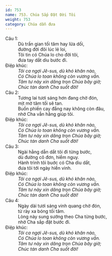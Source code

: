 ```yaml
---
id: 753
name: 753. Chúa Sắp Đặt Đời Tôi
weight: 753
category: Chúa dẫn đưa
---
```

<dl><dt>Câu 1:</dt><dd data-verse="1">Dù trần gian tối tăm hay lừa dối, <br/>đường đời đôi lúc lẻ loi, <br/>Tôi tin có Chúa lo cho đời tôi, <br/>đưa tay dắt dìu bước đi. </dd><dt>Điệp khúc:</dt><dd data-chorus="1"><em>Tôi ca ngợi Jê-sus, dù khó khăn nào, <br/>Có Chúa lo toan không còn vương vấn. <br/>Tâm tư này xin dâng trọn Chúa bây giờ; <br/>Chúc tán danh Cha suốt đời! </em></dd><dt>Câu 2:</dt><dd data-verse="2">Tương lai tươi sáng hơn đang chờ đón, <br/>mịt mờ tăm tối sẽ tan. <br/>Buồn phiền cay đắng nay không còn đâu, <br/>nhờ Cha vẫn hằng giúp tôi. </dd><dt>Điệp khúc:</dt><dd data-chorus="1"><em>Tôi ca ngợi Jê-sus, dù khó khăn nào, <br/>Có Chúa lo toan không còn vương vấn. <br/>Tâm tư này xin dâng trọn Chúa bây giờ; <br/>Chúc tán danh Cha suốt đời! </em></dd><dt>Câu 3:</dt><dd data-verse="3">Ngài hằng dẫn dắt tôi đi từng bước, <br/>dù đường cô đơn, hiểm nguy. <br/>Hành trình tôi buớc có Cha dìu dắt, <br/>đưa tôi tới ngày hiển vinh. </dd><dt>Điệp khúc:</dt><dd data-chorus="1"><em>Tôi ca ngợi Jê-sus, dù khó khăn nào, <br/>Có Chúa lo toan không còn vương vấn. <br/>Tâm tư này xin dâng trọn Chúa bây giờ; <br/>Chúc tán danh Cha suốt đời! </em></dd><dt>Câu 4:</dt><dd data-verse="4">Ngày dài tươi sáng vinh quang chờ đón, <br/>từ rày xa bóng tối tăm. <br/>Lòng này sung sướng theo Cha từng bước, <br/>nhờ Cha sắp đặt bước đi. </dd><dt>Điệp khúc:</dt><dd data-chorus="1"><em>Tôi ca ngợi Jê-sus, dù khó khăn nào, <br/>Có Chúa lo toan không còn vương vấn. <br/>Tâm tư này xin dâng trọn Chúa bây giờ; <br/>Chúc tán danh Cha suốt đời! </em></dd></dl>
